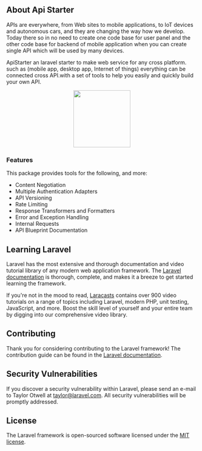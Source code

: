 ## About Api Starter

APIs are everywhere, from Web sites to mobile applications, to IoT devices and autonomous cars, and they are changing the way how we develop. Today there so in no need to create one code base for user panel and the other code base for backend of mobile application when you can create single API which will be used by many devices. 

ApiStarter an laravel starter to make web service for any cross platform. such as (mobile app, desktop app, Internet of things) everything can be connected cross API.with a set of tools to help you easily and quickly build your own API.

<p align="center"><a href="https://laravel.com" target="_blank"><img width="150"src="https://laravel.com/laravel.png"></a></p>



### Features

This package provides tools for the following, and more:

- Content Negotiation
- Multiple Authentication Adapters
- API Versioning
- Rate Limiting
- Response Transformers and Formatters
- Error and Exception Handling
- Internal Requests
- API Blueprint Documentation



## Learning Laravel

Laravel has the most extensive and thorough documentation and video tutorial library of any modern web application framework. The [Laravel documentation](https://laravel.com/docs) is thorough, complete, and makes it a breeze to get started learning the framework.

If you're not in the mood to read, [Laracasts](https://laracasts.com) contains over 900 video tutorials on a range of topics including Laravel, modern PHP, unit testing, JavaScript, and more. Boost the skill level of yourself and your entire team by digging into our comprehensive video library.

## Contributing

Thank you for considering contributing to the Laravel framework! The contribution guide can be found in the [Laravel documentation](http://laravel.com/docs/contributions).

## Security Vulnerabilities

If you discover a security vulnerability within Laravel, please send an e-mail to Taylor Otwell at taylor@laravel.com. All security vulnerabilities will be promptly addressed.

## License

The Laravel framework is open-sourced software licensed under the [MIT license](http://opensource.org/licenses/MIT).
